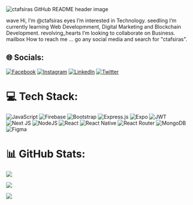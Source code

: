 <img src="https://cdn.hashnode.com/res/hashnode/image/upload/v1611753823050/dkIXQmaxF.png?auto=compress,format&format=webp" alt="ctafsiras GitHub README header image">

wave Hi, I’m @ctafsiras
eyes I’m interested in Technology.
seedling I’m currently learning Web Developmment, Digital Marketing and Blockchain Development.
revolving_hearts I’m looking to collaborate on Business.
mailbox How to reach me ... go any social media and search for "ctafsiras".

## 🌐 Socials:

[![Facebook](https://img.shields.io/badge/Facebook-%231877F2.svg?logo=Facebook&logoColor=white)](https://facebook.com/ctafsiras) [![Instagram](https://img.shields.io/badge/Instagram-%23E4405F.svg?logo=Instagram&logoColor=white)](https://instagram.com/ctafsiras) [![LinkedIn](https://img.shields.io/badge/LinkedIn-%230077B5.svg?logo=linkedin&logoColor=white)](https://linkedin.com/in/ctafsiras) [![Twitter](https://img.shields.io/badge/Twitter-%231DA1F2.svg?logo=Twitter&logoColor=white)](https://twitter.com/ctafsiras)

# 💻 Tech Stack:

![JavaScript](https://img.shields.io/badge/javascript-%23323330.svg?style=for-the-badge&logo=javascript&logoColor=%23F7DF1E) ![Firebase](https://img.shields.io/badge/firebase-%23039BE5.svg?style=for-the-badge&logo=firebase) ![Bootstrap](https://img.shields.io/badge/bootstrap-%23563D7C.svg?style=for-the-badge&logo=bootstrap&logoColor=white) ![Express.js](https://img.shields.io/badge/express.js-%23404d59.svg?style=for-the-badge&logo=express&logoColor=%2361DAFB) ![Expo](https://img.shields.io/badge/expo-1C1E24?style=for-the-badge&logo=expo&logoColor=#D04A37) ![JWT](https://img.shields.io/badge/JWT-black?style=for-the-badge&logo=JSON%20web%20tokens) ![Next JS](https://img.shields.io/badge/Next-black?style=for-the-badge&logo=next.js&logoColor=white) ![NodeJS](https://img.shields.io/badge/node.js-6DA55F?style=for-the-badge&logo=node.js&logoColor=white) ![React](https://img.shields.io/badge/react-%2320232a.svg?style=for-the-badge&logo=react&logoColor=%2361DAFB) ![React Native](https://img.shields.io/badge/react_native-%2320232a.svg?style=for-the-badge&logo=react&logoColor=%2361DAFB) ![React Router](https://img.shields.io/badge/React_Router-CA4245?style=for-the-badge&logo=react-router&logoColor=white) ![MongoDB](https://img.shields.io/badge/MongoDB-%234ea94b.svg?style=for-the-badge&logo=mongodb&logoColor=white) ![Figma](https://img.shields.io/badge/figma-%23F24E1E.svg?style=for-the-badge&logo=figma&logoColor=white)

# 📊 GitHub Stats:

![](https://github-readme-stats.vercel.app/api?username=ctafsiras&theme=dark&hide_border=false&include_all_commits=false&count_private=false)

![](https://github-readme-streak-stats.herokuapp.com/?user=ctafsiras&theme=dark&hide_border=false)

![](https://github-readme-stats.vercel.app/api/top-langs/?username=ctafsiras&theme=dark&hide_border=false&include_all_commits=false&count_private=false&layout=compact)
